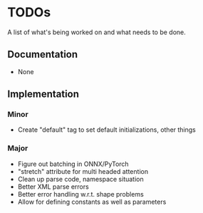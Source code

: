 # TODOs

A list of what's being worked on and what needs to be done.

## Documentation
- None

## Implementation

### Minor
- Create "default" tag to set default initializations, other things

### Major
- Figure out batching in ONNX/PyTorch
- "stretch" attribute for multi headed attention
- Clean up parse code, namespace situation
- Better XML parse errors
- Better error handling w.r.t. shape problems
- Allow for defining constants as well as parameters
